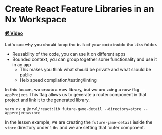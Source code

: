 # Create React Feature Libraries in an Nx Workspace

**[📹 Video](https://egghead.io/lessons/egghead-create-react-feature-libraries-in-an-nx-workspace)**

Let's see why you should keep the bulk of your code inside the `libs` folder.

- Reusability of the code, you can use it on different apps
- Bounded context, you can group together some functionality and use it in an app
  - This makes you think what should be private and what should be public
  - Help speed compilation/testing/linting

In this lesson, we create a new library, but we are using a new flag `--appProject`. This flag allows us to generate a router component in that project and link it to the generated library.

```shell
yarn nx g @nrwl/react:lib future-game-detail --directory=store --appProject=store
```

In the lesson example, we are creating the `future-game-detail` inside the `store` directory under `libs` and we are setting that router component.
